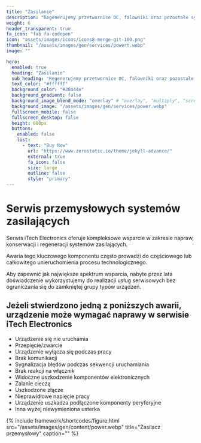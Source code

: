 ```yaml
---
title: "Zasilanie"
description: "Regenerujemy przetwornice DC, falowniki oraz pozostałe systemy zasilające."
weight: 6
header_transparent: true
fa_icon: "fab fa-codepen"
icon: "assets/images/icons/icons8-merge-git-100.png"
thumbnail: "/assets/images/gen/services/powert.webp"
image: ""

hero:
  enabled: true
  heading: "Zasilanie"
  sub_heading: "Regenerujemy przetwornice DC, falowniki oraz pozostałe systemy zasilające."
  text_color: "#ffffff"
  background_color: "#38444e"
  background_gradient: false
  background_image_blend_mode: "overlay" # "overlay", "multiply", "screen"
  background_image: "/assets/images/gen/services/power.webp"
  fullscreen_mobile: false
  fullscreen_desktop: false
  height: 600px
  buttons:
    enabled: false
    list:
      - text: "Buy Now"
        url: "https://www.zerostatic.io/theme/jekyll-advance/"
        external: true
        fa_icon: false
        size: large
        outline: false
        style: "primary"
---
```



# Serwis przemysłowych systemów zasilających

Serwis iTech Electronics oferuje kompleksowe wsparcie w zakresie napraw, konserwacji i regeneracji systemów zasilających.

Awaria tego kluczowego komponentu często prowadzi do częściowego lub całkowitego unieruchomienia procesu technologicznego.

Aby zapewnić jak największe spektrum wsparcia, nabyte przez lata doświadczenie wykorzystujemy do realizacji usług serwisowych bez ograniczania się do zamkniętej grupy typów urządzeń.


## Jeżeli stwierdzono jedną z poniższych awarii, urządzenie może wymagać naprawy w serwisie iTech Electronics

- Urządzenie się nie uruchamia
- Przepięcie/zwarcie
- Urządzenie wyłącza się podczas pracy
- Brak komunikacji
- Sygnalizacja błędów podczas sekwencji uruchamiania
- Brak reakcji na włącznik
- Widoczne uszkodzenie komponentów elektronicznych
- Zalanie cieczą
- Uszkodzone złącze
- Nieprawidłowe napięcie pracy
- Urządzenie uszkadza podłączone komponenty peryferyjne
- Inna wyżej niewymieniona usterka


{% include framework/shortcodes/figure.html src="/assets/images/gen/content/power.webp" title="Zasilacz przemysłowy" caption="" %}